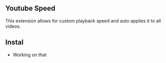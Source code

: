 ## Youtube Speed
This extension allows for custom playback speed and auto applies it to all videos.

## Instal
- Working on that
